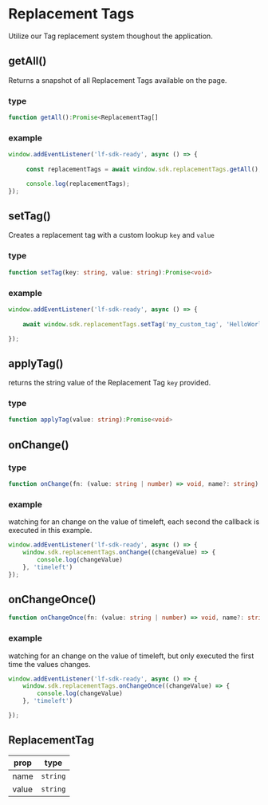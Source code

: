 # Replacement Tags

Utilize our Tag replacement system thoughout the application.

## getAll()

Returns a snapshot of all Replacement Tags available on the page.

### type

```typescript
function getAll():Promise<ReplacementTag[]
```

### example

```javascript
window.addEventListener('lf-sdk-ready', async () => {
     
     const replacementTags = await window.sdk.replacementTags.getAll();

     console.log(replacementTags);
});
```


## setTag()
Creates a replacement tag with a custom lookup `key` and `value`

### type

```typescript
function setTag(key: string, value: string):Promise<void>
```
### example

```javascript
window.addEventListener('lf-sdk-ready', async () => {
     
    await window.sdk.replacementTags.setTag('my_custom_tag', 'HelloWorld');

});
```

## applyTag()
returns the string value of the Replacement Tag `key` provided.

### type

```typescript
function applyTag(value: string):Promise<void>
```

## onChange()

### type
```typescript
function onChange(fn: (value: string | number) => void, name?: string): void
```
### example
watching for an change on the value of timeleft, each second the callback is executed in this example.

```javascript
window.addEventListener('lf-sdk-ready', async () => {
    window.sdk.replacementTags.onChange((changeValue) => {
        console.log(changeValue)
    }, 'timeleft')
});
```


## onChangeOnce()
```typescript
function onChangeOnce(fn: (value: string | number) => void, name?: string): void
```
### example
watching for an change on the value of timeleft, but only executed the first time the values changes.
```javascript
window.addEventListener('lf-sdk-ready', async () => {
    window.sdk.replacementTags.onChangeOnce((changeValue) => {
        console.log(changeValue)
    }, 'timeleft')

});
```


## ReplacementTag 

| prop  | type     |
| ----- | -------- |
| name  | `string` |
| value | `string` |
